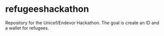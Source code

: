 # refugeeshackathon
Repository  for the Unicef/Endevor Hackathon. The goal is create an ID and a wallet for refugees.
